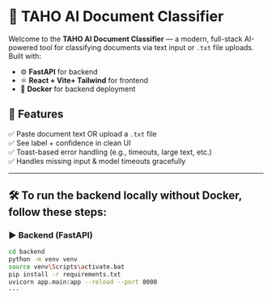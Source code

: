# 🧠 TAHO AI Document Classifier

Welcome to the **TAHO AI Document Classifier** — a modern, full-stack AI-powered tool for classifying documents via text input or `.txt` file uploads. Built with:

- ⚙️ **FastAPI** for backend
- ⚛️ **React + Vite+ Tailwind** for frontend
- 🐳 **Docker** for backend deployment

## 🚀 Features

✅ Paste document text OR upload a `.txt` file  
✅ See label + confidence in clean UI  
✅ Toast-based error handling (e.g., timeouts, large text, etc.)  
✅ Handles missing input & model timeouts gracefully

---

## 🛠️ To run the backend locally without Docker, follow these steps:

### ▶️ Backend (FastAPI)

```bash
cd backend
python -m venv venv
source venv\Scripts\activate.bat
pip install -r requirements.txt
uvicorn app.main:app --reload --port 8000
---






```
